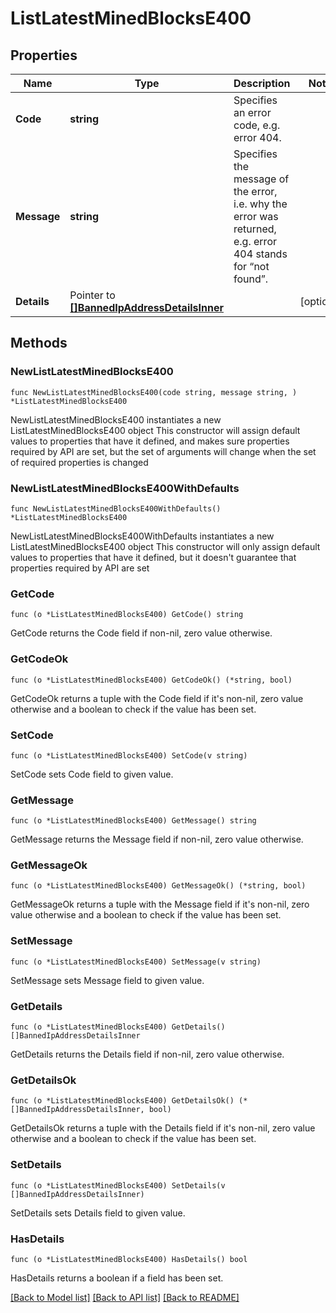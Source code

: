 # ListLatestMinedBlocksE400

## Properties

Name | Type | Description | Notes
------------ | ------------- | ------------- | -------------
**Code** | **string** | Specifies an error code, e.g. error 404. | 
**Message** | **string** | Specifies the message of the error, i.e. why the error was returned, e.g. error 404 stands for “not found”. | 
**Details** | Pointer to [**[]BannedIpAddressDetailsInner**](BannedIpAddressDetailsInner.md) |  | [optional] 

## Methods

### NewListLatestMinedBlocksE400

`func NewListLatestMinedBlocksE400(code string, message string, ) *ListLatestMinedBlocksE400`

NewListLatestMinedBlocksE400 instantiates a new ListLatestMinedBlocksE400 object
This constructor will assign default values to properties that have it defined,
and makes sure properties required by API are set, but the set of arguments
will change when the set of required properties is changed

### NewListLatestMinedBlocksE400WithDefaults

`func NewListLatestMinedBlocksE400WithDefaults() *ListLatestMinedBlocksE400`

NewListLatestMinedBlocksE400WithDefaults instantiates a new ListLatestMinedBlocksE400 object
This constructor will only assign default values to properties that have it defined,
but it doesn't guarantee that properties required by API are set

### GetCode

`func (o *ListLatestMinedBlocksE400) GetCode() string`

GetCode returns the Code field if non-nil, zero value otherwise.

### GetCodeOk

`func (o *ListLatestMinedBlocksE400) GetCodeOk() (*string, bool)`

GetCodeOk returns a tuple with the Code field if it's non-nil, zero value otherwise
and a boolean to check if the value has been set.

### SetCode

`func (o *ListLatestMinedBlocksE400) SetCode(v string)`

SetCode sets Code field to given value.


### GetMessage

`func (o *ListLatestMinedBlocksE400) GetMessage() string`

GetMessage returns the Message field if non-nil, zero value otherwise.

### GetMessageOk

`func (o *ListLatestMinedBlocksE400) GetMessageOk() (*string, bool)`

GetMessageOk returns a tuple with the Message field if it's non-nil, zero value otherwise
and a boolean to check if the value has been set.

### SetMessage

`func (o *ListLatestMinedBlocksE400) SetMessage(v string)`

SetMessage sets Message field to given value.


### GetDetails

`func (o *ListLatestMinedBlocksE400) GetDetails() []BannedIpAddressDetailsInner`

GetDetails returns the Details field if non-nil, zero value otherwise.

### GetDetailsOk

`func (o *ListLatestMinedBlocksE400) GetDetailsOk() (*[]BannedIpAddressDetailsInner, bool)`

GetDetailsOk returns a tuple with the Details field if it's non-nil, zero value otherwise
and a boolean to check if the value has been set.

### SetDetails

`func (o *ListLatestMinedBlocksE400) SetDetails(v []BannedIpAddressDetailsInner)`

SetDetails sets Details field to given value.

### HasDetails

`func (o *ListLatestMinedBlocksE400) HasDetails() bool`

HasDetails returns a boolean if a field has been set.


[[Back to Model list]](../README.md#documentation-for-models) [[Back to API list]](../README.md#documentation-for-api-endpoints) [[Back to README]](../README.md)


